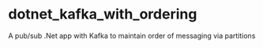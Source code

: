 # dotnet_kafka_with_ordering
A pub/sub .Net app with Kafka to maintain order of messaging via partitions
